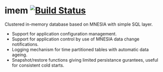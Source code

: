 imem [![Build Status](https://travis-ci.org/K2InformaticsGmbH/imem.svg?branch=rebar3)](https://travis-ci.org/K2InformaticsGmbH/imem)
====

Clustered in-memory database based on MNESIA with simple SQL layer.

* Support for application configuration management.
* Support for application control by use of MNESIA data change notifications.
* Logging mechanism for time partitioned tables with automatic data ageing.
* Snapshot/restore functions giving limited persistance gurantees, useful for consistent cold starts.

